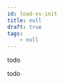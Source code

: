 ```yaml
---
id: load-vs-init
title: null
draft: true
tags:
    - null
---
```


<!--front-->
todo

<!--back-->
todo
